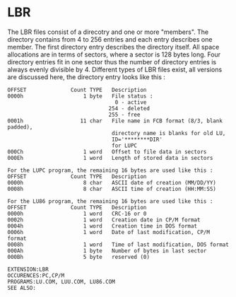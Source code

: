 LBR
===

The LBR files consist of a direcotry and one or more "members". The directory
contains from 4 to 256 entries and each entry describes one member.
The first directory entry describes the directory itself. All space allocations
are in terms of sectors, where a sector is 128 bytes long. Four directory
entries fit in one sector thus the number of directory entries is always evenly
divisible by 4. Different types of LBR files exist, all versions are discussed
here, the directory entry looks like this :

```
OFFSET              Count TYPE   Description
0000h                   1 byte   File status :
                                  0 - active
                                254 - deleted
                                255 - free
0001h                  11 char   File name in FCB format (8/3, blank padded),
                                 directory name is blanks for old LU,
                                 ID='********DIR'
                                 for LUPC
000Ch                   1 word   Offset to file data in sectors
000Eh                   1 word   Length of stored data in sectors

For the LUPC program, the remaining 16 bytes are used like this :
OFFSET              Count TYPE   Description
0000h                   8 char   ASCII date of creation (MM/DD/YY)
0008h                   8 char   ASCII time of creation (HH:MM:SS)

For the LU86 program, the remaining 16 bytes are used like this :
OFFSET              Count TYPE   Description
0000h                   1 word   CRC-16 or 0
0002h                   1 word   Creation date in CP/M format
0004h                   1 word   Creation time in DOS format
0006h                   1 word   Date of last modification, CP/M format
0008h                   1 word   Time of last modification, DOS format
000Ah                   1 byte   Number of bytes in last sector
000Bh                   5 byte   reserved (0)

EXTENSION:LBR
OCCURENCES:PC,CP/M
PROGRAMS:LU.COM, LUU.COM, LU86.COM
SEE ALSO:
```
